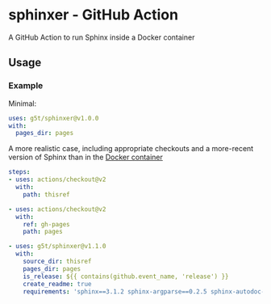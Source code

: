 # sphinxer - GitHub Action
A GitHub Action to run Sphinx inside a Docker container

## Usage

### Example
Minimal:

```yaml
uses: g5t/sphinxer@v1.0.0
with:
  pages_dir: pages
```

A more realistic case, including appropriate checkouts and a more-recent version
of Sphinx than in the [Docker container](https://github.com/g5t/docact)

```yaml
steps:
- uses: actions/checkout@v2
  with:
    path: thisref

- uses: actions/checkout@v2
  with:
    ref: gh-pages
    path: pages

- uses: g5t/sphinxer@v1.1.0
  with:
    source_dir: thisref
    pages_dir: pages
    is_release: ${{ contains(github.event_name, 'release') }}
    create_readme: true
    requirements: 'sphinx==3.1.2 sphinx-argparse==0.2.5 sphinx-autodoc-typehints==1.11.0'
```
